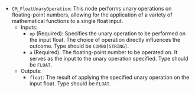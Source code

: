 - `CM_FloatUnaryOperation`: This node performs unary operations on floating-point numbers, allowing for the application of a variety of mathematical functions to a single float input.
    - Inputs:
        - `op` (Required): Specifies the unary operation to be performed on the input float. The choice of operation directly influences the outcome. Type should be `COMBO[STRING]`.
        - `a` (Required): The floating-point number to be operated on. It serves as the input to the unary operation specified. Type should be `FLOAT`.
    - Outputs:
        - `float`: The result of applying the specified unary operation on the input float. Type should be `FLOAT`.
